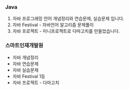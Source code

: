 ### Java

1) 자바 프로그래밍 언어 개념정리와 연습문제, 실습문제 입니다.
2) 자바 Festival - 자바언어 알고리즘 문제풀이
3) 자바 프로젝트 - 미니프로젝트로 다마고치를 만들었습니다.

### 스마트인재개발원
- 자바 개념정리
- 자바 연습문제
- 자바 실습문제
- 자바 Festival 1등
- 자바 프로젝트 - 다마고치 
